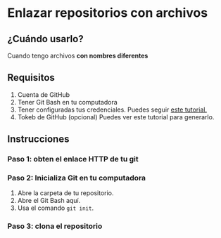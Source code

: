 # Enlazar repositorios con archivos

[Imagen de referencia]: #

## ¿Cuándo usarlo?

Cuando tengo archivos **con nombres diferentes**

## Requisitos

1. Cuenta de GitHub
2. Tener Git Bash en tu computadora
3. Tener configuradas tus credenciales. Puedes seguir [este tutorial.]()
4. Tokeb de GitHub (opcional) Puedes ver este tutorial para generarlo.

## Instrucciones

### Paso 1: obten el enlace HTTP de tu git

[imagenCodeGit]: #

### Paso 2: Inicializa Git en tu computadora

1. Abre la carpeta de tu repositorio.
2. Abre el Git Bash aquí.
3. Usa el comando ```git init```.

[Imagen de referencia.]: #

### Paso 3: clona el repositorio